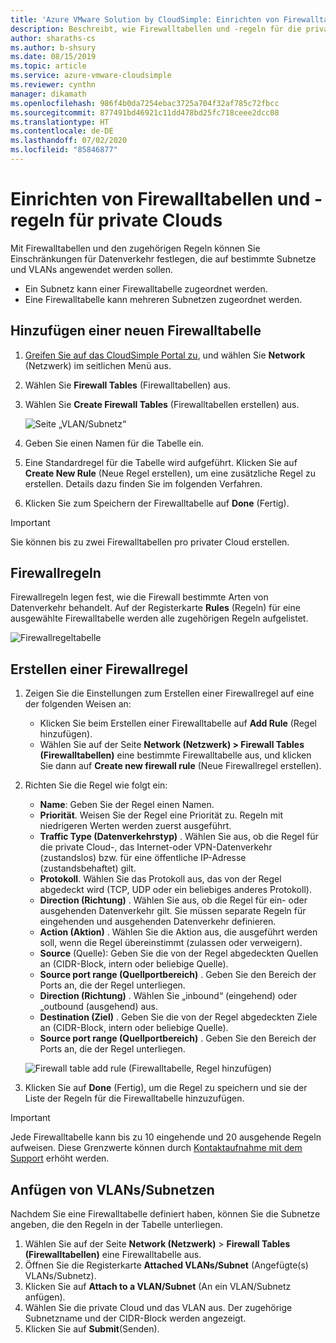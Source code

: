 ```yaml
---
title: 'Azure VMware Solution by CloudSimple: Einrichten von Firewalltabellen und -regeln'
description: Beschreibt, wie Firewalltabellen und -regeln für die private Cloud eingerichtet werden, um den Datenverkehr für Subnetze und VLANs einzuschränken.
author: sharaths-cs
ms.author: b-shsury
ms.date: 08/15/2019
ms.topic: article
ms.service: azure-vmware-cloudsimple
ms.reviewer: cynthn
manager: dikamath
ms.openlocfilehash: 986f4b0da7254ebac3725a704f32af785c72fbcc
ms.sourcegitcommit: 877491bd46921c11dd478bd25fc718ceee2dcc08
ms.translationtype: HT
ms.contentlocale: de-DE
ms.lasthandoff: 07/02/2020
ms.locfileid: "85846877"
---
```

# <a name="set-up-firewall-tables-and-rules-for-private-clouds"></a>Einrichten von Firewalltabellen und -regeln für private Clouds

Mit Firewalltabellen und den zugehörigen Regeln können Sie Einschränkungen für Datenverkehr festlegen, die auf bestimmte Subnetze und VLANs angewendet werden sollen.

* Ein Subnetz kann einer Firewalltabelle zugeordnet werden.
* Eine Firewalltabelle kann mehreren Subnetzen zugeordnet werden.

## <a name="add-a-new-firewall-table"></a>Hinzufügen einer neuen Firewalltabelle

1. [Greifen Sie auf das CloudSimple Portal zu](access-cloudsimple-portal.md), und wählen Sie **Network** (Netzwerk) im seitlichen Menü aus.
2. Wählen Sie **Firewall Tables** (Firewalltabellen) aus.
3. Wählen Sie **Create Firewall Tables** (Firewalltabellen erstellen) aus.

    ![Seite „VLAN/Subnetz“](media/firewall-tables-page.png)

4. Geben Sie einen Namen für die Tabelle ein.
5. Eine Standardregel für die Tabelle wird aufgeführt. Klicken Sie auf **Create New Rule** (Neue Regel erstellen), um eine zusätzliche Regel zu erstellen. Details dazu finden Sie im folgenden Verfahren.
6. Klicken Sie zum Speichern der Firewalltabelle auf **Done** (Fertig).

> [!IMPORTANT]
> Sie können bis zu zwei Firewalltabellen pro privater Cloud erstellen.

## <a name="firewall-rules"></a>Firewallregeln

Firewallregeln legen fest, wie die Firewall bestimmte Arten von Datenverkehr behandelt. Auf der Registerkarte **Rules** (Regeln) für eine ausgewählte Firewalltabelle werden alle zugehörigen Regeln aufgelistet.

![Firewallregeltabelle](media/firewall-rules-tab.png)

## <a name="create-a-firewall-rule"></a>Erstellen einer Firewallregel

1. Zeigen Sie die Einstellungen zum Erstellen einer Firewallregel auf eine der folgenden Weisen an:
    * Klicken Sie beim Erstellen einer Firewalltabelle auf **Add Rule** (Regel hinzufügen).
    * Wählen Sie auf der Seite **Network (Netzwerk) > Firewall Tables (Firewalltabellen)** eine bestimmte Firewalltabelle aus, und klicken Sie dann auf **Create new firewall rule** (Neue Firewallregel erstellen).
2. Richten Sie die Regel wie folgt ein:
    * **Name**: Geben Sie der Regel einen Namen.
    * **Priorität**. Weisen Sie der Regel eine Priorität zu. Regeln mit niedrigeren Werten werden zuerst ausgeführt.
    * **Traffic Type (Datenverkehrstyp)** . Wählen Sie aus, ob die Regel für die private Cloud-, das Internet-oder VPN-Datenverkehr (zustandslos) bzw. für eine öffentliche IP-Adresse (zustandsbehaftet) gilt.
    * **Protokoll**. Wählen Sie das Protokoll aus, das von der Regel abgedeckt wird (TCP, UDP oder ein beliebiges anderes Protokoll).
    * **Direction (Richtung)** . Wählen Sie aus, ob die Regel für ein- oder ausgehenden Datenverkehr gilt. Sie müssen separate Regeln für eingehenden und ausgehenden Datenverkehr definieren.
    * **Action (Aktion)** . Wählen Sie die Aktion aus, die ausgeführt werden soll, wenn die Regel übereinstimmt (zulassen oder verweigern).
    * **Source** (Quelle): Geben Sie die von der Regel abgedeckten Quellen an (CIDR-Block, intern oder beliebige Quelle).
    * **Source port range (Quellportbereich)** . Geben Sie den Bereich der Ports an, die der Regel unterliegen.
    * **Direction (Richtung)** . Wählen Sie „inbound“ (eingehend) oder „outbound (ausgehend) aus.
    * **Destination (Ziel)** . Geben Sie die von der Regel abgedeckten Ziele an (CIDR-Block, intern oder beliebige Quelle).
    * **Source port range (Quellportbereich)** . Geben Sie den Bereich der Ports an, die der Regel unterliegen.

    ![Firewall table add rule (Firewalltabelle, Regel hinzufügen)](media/firewall-rule-create.png)

3. Klicken Sie auf **Done** (Fertig), um die Regel zu speichern und sie der Liste der Regeln für die Firewalltabelle hinzuzufügen.

> [!IMPORTANT]
> Jede Firewalltabelle kann bis zu 10 eingehende und 20 ausgehende Regeln aufweisen. Diese Grenzwerte können durch [Kontaktaufnahme mit dem Support](https://portal.azure.com/#blade/Microsoft_Azure_Support/HelpAndSupportBlade/newsupportrequest) erhöht werden.

## <a name="attach-vlanssubnets"></a><a name="attach-vlans-subnet"></a>Anfügen von VLANs/Subnetzen

Nachdem Sie eine Firewalltabelle definiert haben, können Sie die Subnetze angeben, die den Regeln in der Tabelle unterliegen.

1. Wählen Sie auf der Seite **Network (Netzwerk)**  > **Firewall Tables (Firewalltabellen)** eine Firewalltabelle aus.
2. Öffnen Sie die Registerkarte **Attached VLANs/Subnet** (Angefügte(s) VLANs/Subnetz).
3. Klicken Sie auf **Attach to a VLAN/Subnet** (An ein VLAN/Subnetz anfügen).
4. Wählen Sie die private Cloud und das VLAN aus. Der zugehörige Subnetzname und der CIDR-Block werden angezeigt.
5. Klicken Sie auf **Submit**(Senden).
